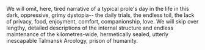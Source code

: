 We will omit, here, tired narrative of a typical prole's day in the life in this dark, oppressive, grimy dystopia-- the daily trials, the endless toil, the lack of privacy, food, enjoyment, comfort, companionship, love. We will skip over lengthy, detailed descriptions of the internal structure and endless maintenance of the kilometres-wide, hermetically sealed, utterly inescapable Talmansk Arcology, prison of humanity.
